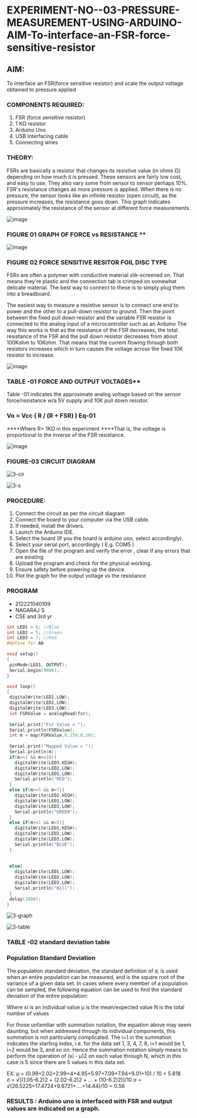 # EXPERIMENT-NO--03-PRESSURE-MEASUREMENT-USING-ARDUINO-AIM-To-interface-an-FSR-force-sensitive-resistor


## AIM: 
To interface an FSR(force sensitive resistor) and scale the output voltage obtained to pressure applied 
 
### COMPONENTS REQUIRED:
1.	FSR  (force sensitive resistor)
2.	1 KΩ resistor 
3.	Arduino Uno 
4.	USB Interfacing cable 
5.	Connecting wires 


### THEORY: 
FSRs are basically a resistor that changes its resistive value (in ohms Ω) depending on how much it is pressed. These sensors are fairly low cost, and easy to use. They also vary some from sensor to sensor perhaps 10%. FSR's resistance changes as more pressure is applied. When there is no pressure, the sensor looks like an infinite resistor (open circuit), as the pressure increases, the resistance goes down. This graph indicates approximately the resistance of the sensor at different force measurements.
 

![image](https://user-images.githubusercontent.com/36288975/163532939-d6888ae1-4068-4d83-86a7-fc4c32d5179e.png)

### FIGURE 01 GRAPH OF FORCE vs RESISTANCE **




![image](https://user-images.githubusercontent.com/36288975/163532957-82d57567-a1c3-48c5-8a87-7ea66d6fca49.png)




### FIGURE 02 FORCE SENSITIVE RESITOR FOIL DISC TYPE  

FSRs are often a polymer with conductive material silk-screened on. That means they're plastic and the connection tab is crimped on somewhat delicate material. The best way to connect to these is to simply plug them into a breadboard.

The easiest way to measure a resistive sensor is to connect one end to power and the other to a pull-down resistor to ground. Then the point between the fixed pull down resistor and the variable FSR resistor is connected to the analog input of a microcontroller such as an Arduino The way this works is that as the resistance of the FSR decreases, the total resistance of the FSR and the pull down resistor decreases from about 100Kohm to 10Kohm. That means that the current flowing through both resistors increases which in turn causes the voltage across the fixed 10K resistor to increase.

 ![image](https://user-images.githubusercontent.com/36288975/163532972-2b909551-12c9-485d-adb1-d1e988d557bd.png)

### TABLE -01 FORCE AND OUTPUT VOLTAGES**
	
  Table -01 indicates the approximate analog voltage based on the sensor force/resistance w/a 5V supply and 10K pull down resistor.

### Vo = Vcc ( R / (R + FSR) )								Eq-01

****Where R= 1KΩ in this experiment 
****That is, the voltage is proportional to the inverse of the FSR resistance.










![image](https://user-images.githubusercontent.com/36288975/163532979-a2a5cb5c-f495-442c-843e-bebb82737a35.png)



### FIGURE-03 CIRCUIT DIAGRAM
![3-cir](https://github.com/nagaraj6618/EXPERIMENT-NO--04-PRESSURE-MEASUREMENT-USING-ARDUINO-AIM-To-interface-an-FSR-force-sensitive-resist/assets/127173574/aeff289e-9a50-4b24-b955-58e4cc1ac955)

![3-s](https://github.com/nagaraj6618/EXPERIMENT-NO--04-PRESSURE-MEASUREMENT-USING-ARDUINO-AIM-To-interface-an-FSR-force-sensitive-resist/assets/127173574/41ddac80-c4ed-4d71-8241-ad015ec35ba2)



### PROCEDURE:
1.	Connect the circuit as per the circuit diagram 
2.	Connect the board to your computer via the USB cable.
3.	If needed, install the drivers.
4.	Launch the Arduino IDE.
5.	Select the board (If you the board is arduino uno, select accordingly).
6.	Select your serial port, accordingly ( E.g. COM5 )
7.	Open the file of the program  and verify the error , clear if any errors that are existing 
8.	Upload the program and check for the physical working. 
9.	Ensure safety before powering up the device 
10.	Plot the graph for the output voltage vs the resistance 


### PROGRAM 
 * 212221040109 
 * NAGARAJ S
 * CSE and 3rd yr 
 ```ino
int LED1 = 6; //Blue
int LED2 = 5; //Green
int LED3 = 7; //Red
#define fsr A0

void setup()
{
  pinMode(LED1, OUTPUT);
  Serial.begin(9600);
}

void loop()
{
  digitalWrite(LED1,LOW);
  digitalWrite(LED2,LOW);
  digitalWrite(LED3,LOW);
  int FSRValue = analogRead(fsr);
  
  Serial.print("Fsr Value = ");
  Serial.println(FSRValue);
  int m = map(FSRValue,0,159,0,10);
  
  Serial.print("Mapped Value = ");
  Serial.println(m);
  if(m>=7 && m<=10){
    digitalWrite(LED3,HIGH);
    digitalWrite(LED2,LOW);
    digitalWrite(LED1,LOW);
    Serial.println("RED");
  }
  else if(m>=5 && m<7){
  	digitalWrite(LED2,HIGH);
    digitalWrite(LED1,LOW);
    digitalWrite(LED3,LOW);
    Serial.println("GREEN");
  }
  else if(m>=1 && m<5){
  	digitalWrite(LED1,HIGH);
    digitalWrite(LED2,LOW);
    digitalWrite(LED3,LOW);
    Serial.println("BLUE");
  }
  
  
  else{
  	digitalWrite(LED1,LOW);
    digitalWrite(LED2,LOW);
    digitalWrite(LED3,LOW);
    Serial.println("Nill");
  }
  delay(1000);
}

```
 ![3-graph](https://github.com/nagaraj6618/EXPERIMENT-NO--04-PRESSURE-MEASUREMENT-USING-ARDUINO-AIM-To-interface-an-FSR-force-sensitive-resist/assets/127173574/f6cfd62d-3617-4445-b16d-37b1d9a4f06b)

 

![3-table](https://github.com/nagaraj6618/EXPERIMENT-NO--04-PRESSURE-MEASUREMENT-USING-ARDUINO-AIM-To-interface-an-FSR-force-sensitive-resist/assets/127173574/aed81847-4653-4668-9cee-7e864f977049)

### TABLE -02 standard deviation table 
### Population Standard Deviation
The population standard deviation, the standard definition of σ, is used when an entire population can be measured, and is the square root of the variance of a given data set. In cases where every member of a population can be sampled, the following equation can be used to find the standard deviation of the entire population:



Where
xi is an individual value
μ is the mean/expected value
N is the total number of values

For those unfamiliar with summation notation, the equation above may seem daunting, but when addressed through its individual components, this summation is not particularly complicated. The i=1 in the summation indicates the starting index, i.e. for the data set 1, 3, 4, 7, 8, i=1 would be 1, i=2 would be 3, and so on. Hence the summation notation simply means to perform the operation of (xi - μ)2 on each value through N, which in this case is 5 since there are 5 values in this data set.

EX:           μ = (0.99+2.02+2.99+4+4.95+5.97+7.09+7.94+9.01+10) / 10 = 5.818     
σ = √[(1.05-6.2)2 + (2.02-6.2)2 + ... + (10-6.2)2)]/10 
σ = √(26.5225+17.4724+9.6721+....+14.44)/10 = 0.56















### RESULTS : Arduino uno is interfaced with FSR and output values are indicated on a graph.
